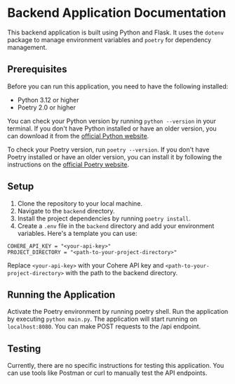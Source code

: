 # Backend Application Documentation
This backend application is built using Python and Flask. It uses the `dotenv` package to manage environment variables and `poetry` for dependency management.

## Prerequisites
Before you can run this application, you need to have the following installed:

- Python 3.12 or higher
- Poetry 2.0 or higher

You can check your Python version by running `python --version` in your terminal. If you don't have Python installed or have an older version, you can download it from the [official Python website](https://www.python.org/downloads/).

To check your Poetry version, run `poetry --version`. If you don't have Poetry installed or have an older version, you can install it by following the instructions on the [official Poetry website](https://python-poetry.org/docs/#installation).

## Setup
1. Clone the repository to your local machine.
2. Navigate to the `backend` directory.
3. Install the project dependencies by running `poetry install`.
4. Create a `.env` file in the `backend` directory and add your environment variables. Here's a template you can use:

```dotenv
COHERE_API_KEY = "<your-api-key>"
PROJECT_DIRECTORY = "<path-to-your-project-directory>"
```
Replace `<your-api-key>` with your Cohere API key and `<path-to-your-project-directory>` with the path to the backend directory.  

## Running the Application
Activate the Poetry environment by running poetry shell.
Run the application by executing `python main.py`.
The application will start running on `localhost:8080`. You can make POST requests to the /api endpoint.  

## Testing
Currently, there are no specific instructions for testing this application. You can use tools like Postman or curl to manually test the API endpoints.  

